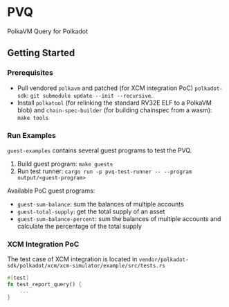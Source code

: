 # PVQ

PolkaVM Query for Polkadot

## Getting Started

### Prerequisites

- Pull vendored `polkavm` and patched (for XCM integration PoC) `polkadot-sdk`: `git submodule update --init --recursive`.
- Install `polkatool` (for relinking the standard RV32E ELF to a PolkaVM blob) and `chain-spec-builder` (for building chainspec from a wasm): `make tools`

### Run Examples

`guest-examples` contains several guest programs to test the PVQ.

1. Build guest program: `make guests`
2. Run test runner: `cargo run -p pvq-test-runner -- --program output/<guest-program>`

Available PoC guest programs:

- `guest-sum-balance`: sum the balances of multiple accounts
- `guest-total-supply`: get the total supply of an asset
- `guest-sum-balance-percent`: sum the balances of multiple accounts and calculate the percentage of the total supply

### XCM Integration PoC

The test case of XCM integration is located in `vendor/polkadot-sdk/polkadot/xcm/xcm-simulator/example/src/tests.rs`

```rust
#[test]
fn test_report_query() {
    ...
}
```
